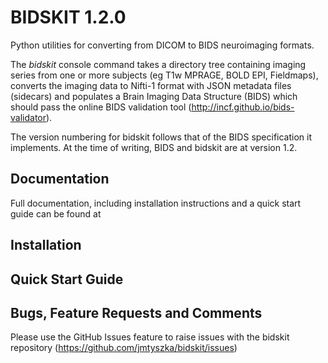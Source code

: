 # BIDSKIT 1.2.0 
Python utilities for converting from DICOM to BIDS neuroimaging formats.

The *bidskit* console command takes a directory tree containing imaging series from one or more subjects (eg T1w MPRAGE, BOLD EPI, Fieldmaps), converts the imaging data to Nifti-1 format with JSON metadata files (sidecars) and populates a
Brain Imaging Data Structure (BIDS) which should pass the online BIDS validation tool (http://incf.github.io/bids-validator).

The version numbering for bidskit follows that of the BIDS specification it implements. At the time of writing, BIDS and bidskit are at version 1.2.


## Documentation
Full documentation, including installation instructions and a quick start guide can be found at 

## Installation

## Quick Start Guide

## Bugs, Feature Requests and Comments 
Please use the GitHub Issues feature to raise issues with the bidskit repository (https://github.com/jmtyszka/bidskit/issues)
